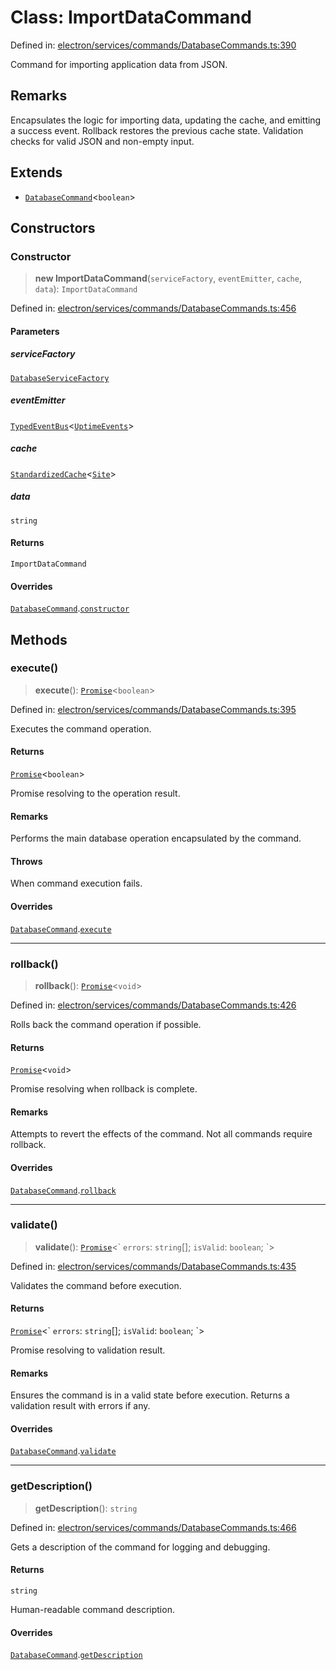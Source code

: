 # Class: ImportDataCommand

Defined in: [electron/services/commands/DatabaseCommands.ts:390](https://github.com/Nick2bad4u/Uptime-Watcher/blob/main/electron/services/commands/DatabaseCommands.ts#L390)

Command for importing application data from JSON.

## Remarks

Encapsulates the logic for importing data, updating the cache, and emitting a
success event. Rollback restores the previous cache state. Validation checks
for valid JSON and non-empty input.

## Extends

- [`DatabaseCommand`](DatabaseCommand.md)\<`boolean`\>

## Constructors

### Constructor

> **new ImportDataCommand**(`serviceFactory`, `eventEmitter`, `cache`, `data`): `ImportDataCommand`

Defined in: [electron/services/commands/DatabaseCommands.ts:456](https://github.com/Nick2bad4u/Uptime-Watcher/blob/main/electron/services/commands/DatabaseCommands.ts#L456)

#### Parameters

##### serviceFactory

[`DatabaseServiceFactory`](../../../factories/DatabaseServiceFactory/classes/DatabaseServiceFactory.md)

##### eventEmitter

[`TypedEventBus`](../../../../events/TypedEventBus/classes/TypedEventBus.md)\<[`UptimeEvents`](../../../../events/eventTypes/interfaces/UptimeEvents.md)\>

##### cache

[`StandardizedCache`](../../../../utils/cache/StandardizedCache/classes/StandardizedCache.md)\<[`Site`](../../../../../shared/types/interfaces/Site.md)\>

##### data

`string`

#### Returns

`ImportDataCommand`

#### Overrides

[`DatabaseCommand`](DatabaseCommand.md).[`constructor`](DatabaseCommand.md#constructor)

## Methods

### execute()

> **execute**(): [`Promise`](https://developer.mozilla.org/docs/Web/JavaScript/Reference/Global_Objects/Promise)\<`boolean`\>

Defined in: [electron/services/commands/DatabaseCommands.ts:395](https://github.com/Nick2bad4u/Uptime-Watcher/blob/main/electron/services/commands/DatabaseCommands.ts#L395)

Executes the command operation.

#### Returns

[`Promise`](https://developer.mozilla.org/docs/Web/JavaScript/Reference/Global_Objects/Promise)\<`boolean`\>

Promise resolving to the operation result.

#### Remarks

Performs the main database operation encapsulated by the command.

#### Throws

When command execution fails.

#### Overrides

[`DatabaseCommand`](DatabaseCommand.md).[`execute`](DatabaseCommand.md#execute)

***

### rollback()

> **rollback**(): [`Promise`](https://developer.mozilla.org/docs/Web/JavaScript/Reference/Global_Objects/Promise)\<`void`\>

Defined in: [electron/services/commands/DatabaseCommands.ts:426](https://github.com/Nick2bad4u/Uptime-Watcher/blob/main/electron/services/commands/DatabaseCommands.ts#L426)

Rolls back the command operation if possible.

#### Returns

[`Promise`](https://developer.mozilla.org/docs/Web/JavaScript/Reference/Global_Objects/Promise)\<`void`\>

Promise resolving when rollback is complete.

#### Remarks

Attempts to revert the effects of the command. Not all commands require
rollback.

#### Overrides

[`DatabaseCommand`](DatabaseCommand.md).[`rollback`](DatabaseCommand.md#rollback)

***

### validate()

> **validate**(): [`Promise`](https://developer.mozilla.org/docs/Web/JavaScript/Reference/Global_Objects/Promise)\<\` `errors`: `string`[]; `isValid`: `boolean`; \`\>

Defined in: [electron/services/commands/DatabaseCommands.ts:435](https://github.com/Nick2bad4u/Uptime-Watcher/blob/main/electron/services/commands/DatabaseCommands.ts#L435)

Validates the command before execution.

#### Returns

[`Promise`](https://developer.mozilla.org/docs/Web/JavaScript/Reference/Global_Objects/Promise)\<\` `errors`: `string`[]; `isValid`: `boolean`; \`\>

Promise resolving to validation result.

#### Remarks

Ensures the command is in a valid state before execution. Returns a
validation result with errors if any.

#### Overrides

[`DatabaseCommand`](DatabaseCommand.md).[`validate`](DatabaseCommand.md#validate)

***

### getDescription()

> **getDescription**(): `string`

Defined in: [electron/services/commands/DatabaseCommands.ts:466](https://github.com/Nick2bad4u/Uptime-Watcher/blob/main/electron/services/commands/DatabaseCommands.ts#L466)

Gets a description of the command for logging and debugging.

#### Returns

`string`

Human-readable command description.

#### Overrides

[`DatabaseCommand`](DatabaseCommand.md).[`getDescription`](DatabaseCommand.md#getdescription)
